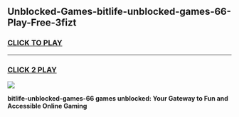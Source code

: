
## Unblocked-Games-bitlife-unblocked-games-66-Play-Free-3fizt
<h3>
<a href="https://premium76.site?title=bitlife-unblocked-games-66&ref=10A">CLICK TO PLAY</a></h3>
<hr>

<h3>
<a href="https://premium76.site?title=bitlife-unblocked-games-66&ref=10A">CLICK 2 PLAY</a>
  
</h3>

<a href="https://premium76.site?title=bitlife-unblocked-games-66&ref=10A"><img src="https://clearcache.store/games.png"></a>


**bitlife-unblocked-games-66 games unblocked: Your Gateway to Fun and Accessible Online Gaming**
